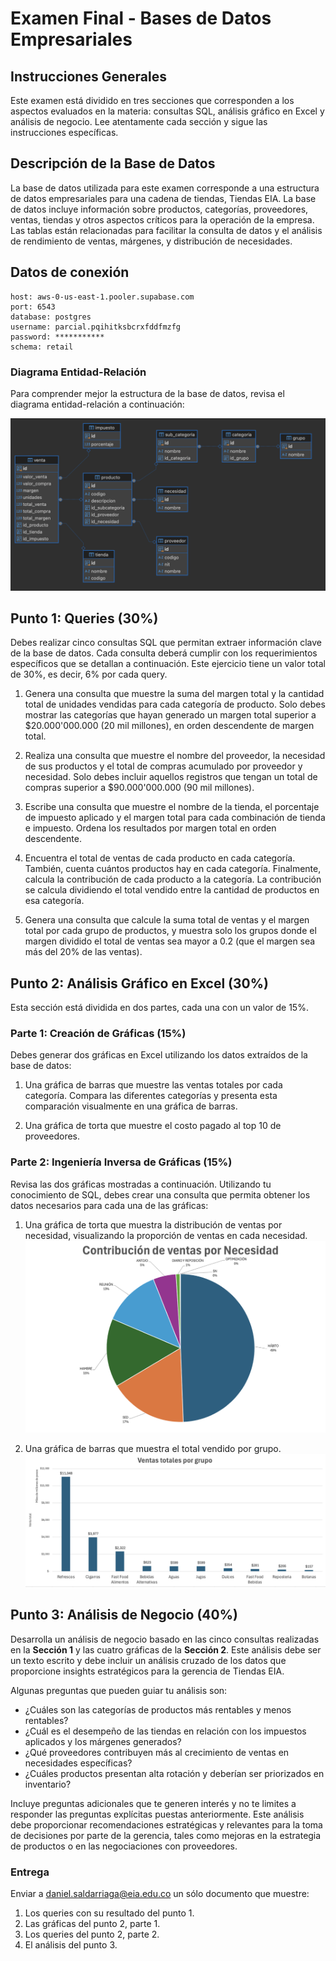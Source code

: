 # Examen Final - Bases de Datos Empresariales

## Instrucciones Generales

Este examen está dividido en tres secciones que corresponden a los aspectos evaluados en la materia: consultas SQL, análisis gráfico en Excel y análisis de negocio. Lee atentamente cada sección y sigue las instrucciones específicas.

## Descripción de la Base de Datos

La base de datos utilizada para este examen corresponde a una estructura de datos empresariales para una cadena de tiendas, Tiendas EIA. La base de datos incluye información sobre productos, categorías, proveedores, ventas, tiendas y otros aspectos críticos para la operación de la empresa. Las tablas están relacionadas para facilitar la consulta de datos y el análisis de rendimiento de ventas, márgenes, y distribución de necesidades.

## Datos de conexión
```
host: aws-0-us-east-1.pooler.supabase.com
port: 6543
database: postgres
username: parcial.pqihitksbcrxfddfmzfg
password: ***********
schema: retail
```
### Diagrama Entidad-Relación

Para comprender mejor la estructura de la base de datos, revisa el diagrama entidad-relación a continuación:

![Diagrama ER](./er_diagram.png)

## Punto 1: Queries (30%)

Debes realizar cinco consultas SQL que permitan extraer información clave de la base de datos. Cada consulta deberá cumplir con los requerimientos específicos que se detallan a continuación. Este ejercicio tiene un valor total de 30%, es decir, 6% por cada query.

1. Genera una consulta que muestre la suma del margen total y la cantidad total de unidades vendidas para cada categoría de producto. Solo debes mostrar las categorías que hayan generado un margen total superior a $20.000'000.000 (20 mil millones), en orden descendente de margen total.

2. Realiza una consulta que muestre el nombre del proveedor, la necesidad de sus productos y el total de compras acumulado por proveedor y necesidad. Solo debes incluir aquellos registros que tengan un total de compras superior a $90.000'000.000 (90 mil millones).

3. Escribe una consulta que muestre el nombre de la tienda, el porcentaje de impuesto aplicado y el margen total para cada combinación de tienda e impuesto. Ordena los resultados por margen total en orden descendente.

4. Encuentra el total de ventas de cada producto en cada categoría. También, cuenta cuántos productos hay en cada categoría. Finalmente, calcula la contribución de cada producto a la categoría. La contribución se calcula dividiendo el total vendido entre la cantidad de productos en esa categoría.

5. Genera una consulta que calcule la suma total de ventas y el margen total por cada grupo de productos, y muestra solo los grupos donde el margen dividido el total de ventas sea mayor a 0.2 (que el margen sea más del 20% de las ventas).

## Punto 2: Análisis Gráfico en Excel (30%)

Esta sección está dividida en dos partes, cada una con un valor de 15%.

### Parte 1: Creación de Gráficas (15%)

Debes generar dos gráficas en Excel utilizando los datos extraídos de la base de datos:

1. Una gráfica de barras que muestre las ventas totales por cada categoría. Compara las diferentes categorías y presenta esta comparación visualmente en una gráfica de barras.

2. Una gráfica de torta que muestre el costo pagado al top 10 de proveedores.

### Parte 2: Ingeniería Inversa de Gráficas (15%)

Revisa las dos gráficas mostradas a continuación. Utilizando tu conocimiento de SQL, debes crear una consulta que permita obtener los datos necesarios para cada una de las gráficas:


1. Una gráfica de torta que muestra la distribución de ventas por necesidad, visualizando la proporción de ventas en cada necesidad.
![Gráfica de Torta - Distribución de Ventas por Necesidad](./ventas_por_necesidad.png)

2. Una gráfica de barras que muestra el total vendido por grupo.
![Gráfica de Barras - Total Vendido por Grupo](./ventas_por_grupo.png)

## Punto 3: Análisis de Negocio (40%)

Desarrolla un análisis de negocio basado en las cinco consultas realizadas en la **Sección 1** y las cuatro gráficas de la **Sección 2**. Este análisis debe ser un texto escrito y debe incluir un análisis cruzado de los datos que proporcione insights estratégicos para la gerencia de Tiendas EIA.

Algunas preguntas que pueden guiar tu análisis son:

- ¿Cuáles son las categorías de productos más rentables y menos rentables?
- ¿Cuál es el desempeño de las tiendas en relación con los impuestos aplicados y los márgenes generados?
- ¿Qué proveedores contribuyen más al crecimiento de ventas en necesidades específicas?
- ¿Cuáles productos presentan alta rotación y deberían ser priorizados en inventario?

Incluye preguntas adicionales que te generen interés y no te limites a responder las preguntas explícitas puestas anteriormente. Este análisis debe proporcionar recomendaciones estratégicas y relevantes para la toma de decisiones por parte de la gerencia, tales como mejoras en la estrategia de productos o en las negociaciones con proveedores.

### Entrega

Enviar a daniel.saldarriaga@eia.edu.co un sólo documento que muestre:
1. Los queries con su resultado del punto 1.
2. Las gráficas del punto 2, parte 1.
3. Los queries del punto 2, parte 2.
4. El análisis del punto 3.
